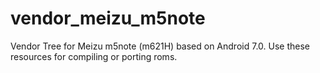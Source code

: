 # vendor_meizu_m5note
Vendor Tree for Meizu m5note (m621H) based on Android 7.0. Use these resources for compiling or porting roms.
